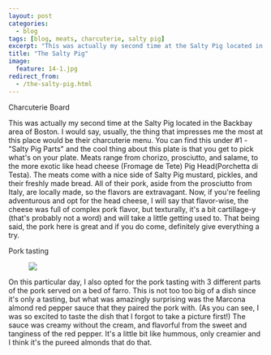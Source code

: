 ```yaml
---
layout: post
categories: 
  - blog
tags: [blog, meats, charcuterie, salty pig]
excerpt: "This was actually my second time at the Salty Pig located in the Backbay area of Boston.  I would say, usually, the thing that impresses me the most at this place would be their charcuterie menu."
title: "The Salty Pig"
image:
  feature: 14-1.jpg
redirect_from: 
  - /the-salty-pig.html
---
```


Charcuterie Board

This was actually my second time at the Salty Pig located in the Backbay area of Boston.  I would say, usually, the thing that impresses me the most at this place would be their charcuterie menu.  You can find this under #1 - "Salty Pig Parts" and the cool thing about this plate is that you get to pick what's on your plate.  Meats range from chorizo, prosciutto, and salame, to the more exotic like head cheese (Fromage de Tete) Pig Head(Porchetta di Testa).  The meats come with a nice side of Salty Pig mustard, pickles, and their freshly made bread.  All of their pork, aside from the prosciutto from Italy, are locally made, so the flavors are extravagant.  Now, if you're feeling adventurous and opt for the head cheese, I will say that flavor-wise, the cheese was full of complex pork flavor, but texturally, it's a bit cartillage-y (that's probably not a word) and will take a little getting used to.  That being said, the pork here is great and if you do come, definitely give everything a try.  

Pork tasting

<figure> <img src='/images/14-2.jpg'> </figure>

On this particular day, I also opted for the pork tasting with 3 different parts of the pork served on a bed of farro.  This is not too too big of a dish since it's only a tasting, but what was amazingly surprising was the Marcona almond red pepper sauce that they paired the pork with.  (As you can see, I was so excited to taste the dish that I forgot to take a picture first!) The sauce was creamy without the cream, and flavorful from the sweet and tanginess of the red pepper.  It's a little bit like hummous, only creamier and I think it's the pureed almonds that do that.